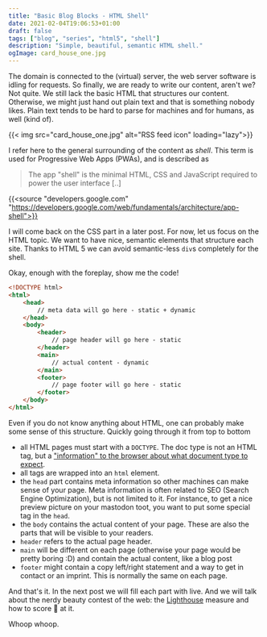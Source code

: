 ```yaml
---
title: "Basic Blog Blocks - HTML Shell"
date: 2021-02-04T19:06:53+01:00
draft: false
tags: ["blog", "series", "html5", "shell"]
description: "Simple, beautiful, semantic HTML shell."
ogImage: card_house_one.jpg
---
```


The domain is connected to the (virtual) server, the web server software is idling for requests. So finally, we are ready to write our content, aren't we? Not quite. We still lack the basic HTML that structures our content. Otherwise, we might just hand out plain text and that is something nobody likes. Plain text tends to be hard to parse for machines and for humans, as well (kind of).

{{< img src="card_house_one.jpg" alt="RSS feed icon" loading="lazy">}}

I refer here to the general surrounding of the content as *shell*. This term is used for Progressive Web Apps (PWAs), and is described as

> The app "shell" is the minimal HTML, CSS and JavaScript required to power the user interface [..]

{{<source "developers.google.com" "https://developers.google.com/web/fundamentals/architecture/app-shell">}}

I will come back on the CSS part in a later post. For now, let us focus on the HTML topic. We want to have nice, semantic elements that structure each site. Thanks to HTML 5 we can avoid semantic-less `div`s completely for the shell.

Okay, enough with the foreplay, show me the code!

``` html
<!DOCTYPE html>
<html>
    <head>
        // meta data will go here - static + dynamic
    </head>
    <body>
        <header>
            // page header will go here - static
        </header>
        <main>
            // actual content - dynamic
        </main>
        <footer>
            // page footer will go here - static
        </footer>
    </body>
</html>
```

Even if you do not know anything about HTML, one can probably make some sense of this structure. Quickly going through it  from top to bottom

- all HTML pages must start with a `DOCTYPE`. The doc type is not an HTML tag, but a ["information" to the browser about what document type to expect](https://www.w3schools.com/tags/tag_doctype.asp). 
- all tags are wrapped into an `html` element.
- the `head` part contains meta information so other machines can make sense of your page. Meta information is often related to SEO (Search Engine Optimization), but is not limited to it. For instance, to get a nice preview picture on your mastodon toot, you want to put some special tag in the `head`.
- the `body` contains the actual content of your page. These are also the parts that will be visible to your readers.
- `header` refers to the actual page header.
- `main` will be different on each page (otherwise your page would be pretty boring :D) and contain the actual content, like a blog post
- `footer` might contain a copy left/right statement and a way to get in contact or an imprint. This is normally the same on each page.

And that's it. In the next post we will fill each part with live. And we will talk about the nerdy beauty contest of the web: the [Lighthouse](https://web.dev/measure/) measure and how to score 💯 at it.

Whoop whoop.